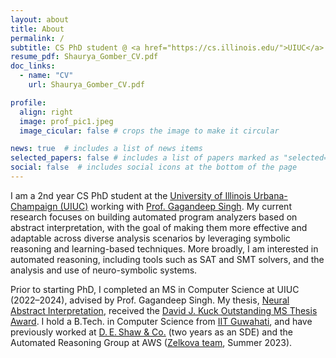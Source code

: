 ```yaml
---
layout: about
title: About
permalink: /
subtitle: CS PhD student @ <a href="https://cs.illinois.edu/">UIUC</a>
resume_pdf: Shaurya_Gomber_CV.pdf
doc_links:
  - name: "CV"
    url: Shaurya_Gomber_CV.pdf

profile:
  align: right
  image: prof_pic1.jpeg
  image_cicular: false # crops the image to make it circular

news: true  # includes a list of news items
selected_papers: false # includes a list of papers marked as "selected={true}"
social: false  # includes social icons at the bottom of the page
---
```


I am a 2nd year CS PhD student at the [University of Illinois Urbana-Champaign (UIUC)](https://siebelschool.illinois.edu/) working with [Prof. Gagandeep Singh](https://ggndpsngh.github.io/). My current research focuses on building automated program analyzers based on abstract interpretation, with the goal of making them more effective and adaptable across diverse analysis scenarios by leveraging symbolic reasoning and learning-based techniques. More broadly, I am interested in automated reasoning, including tools such as SAT and SMT solvers, and the analysis and use of neuro-symbolic systems.


Prior to starting PhD, I completed an MS in Computer Science at UIUC (2022–2024), advised by Prof. Gagandeep Singh. My thesis, [Neural Abstract Interpretation](https://www.ideals.illinois.edu/items/131524), received the [David J. Kuck Outstanding MS Thesis Award](https://siebelschool.illinois.edu/about/awards/graduate-fellowships-awards/david-j-kuck-outstanding-thesis-awards). I hold a B.Tech. in Computer Science from [IIT Guwahati](https://www.iitg.ac.in/), and have previously worked at [D. E. Shaw & Co.](https://www.deshawindia.com/) (two years as an SDE) and the Automated Reasoning Group at AWS ([Zelkova team](https://www.amazon.science/blog/a-billion-smt-queries-a-day#:~:text=invited%20paper.-,Zelkova,-At%20Amazon%2C%20we), Summer 2023).